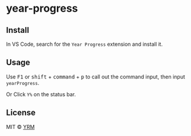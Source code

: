 # year-progress

## Install

In VS Code, search for the `Year Progress` extension and install it.

## Usage

Use <kbd>F1</kbd> or <kbd>shift</kbd> + <kbd>command</kbd> + <kbd>p</kbd> to call out the command input, then input `yearProgress`.

Or Click `Y%` on the status bar.

## License

MIT © [YRM](https://github.com/yrming)